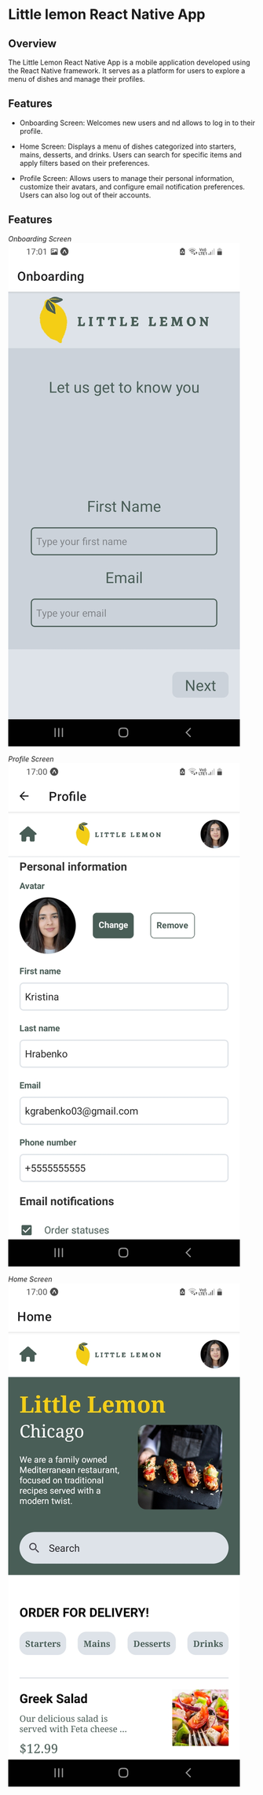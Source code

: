 # Little lemon React Native App


## Overview
The Little Lemon React Native App is a mobile application developed using the React Native framework. It serves as a platform for users to explore a menu of dishes and manage their profiles.

## Features

- Onboarding Screen: Welcomes new users and nd allows to log in to their profile.

- Home Screen: Displays a menu of dishes categorized into starters, mains, desserts, and drinks. Users can search for specific items and apply filters based on their preferences.

- Profile Screen: Allows users to manage their personal information, customize their avatars, and configure email notification preferences. Users can also log out of their accounts.


## Features

*Onboarding Screen*
![Onboarding Screen](/screenshots/OnboardingScreen.jpg)

*Profile Screen*
![Profile Screen](/screenshots/ProfileScreen.jpg)

*Home Screen*
![Home Screen](/screenshots/HomeScreen.jpg)
